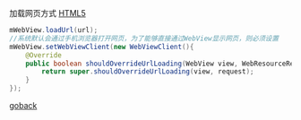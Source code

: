 加载网页方式
[HTML5](obsidian://open?vault=First&file=Android%2FOther%2FHTML5)
```java
mWebView.loadUrl(url);  
//系统默认会通过手机浏览器打开网页，为了能够直接通过WebView显示网页，则必须设置  
mWebView.setWebViewClient(new WebViewClient(){  
    @Override  
    public boolean shouldOverrideUrlLoading(WebView view, WebResourceRequest request) {  
        return super.shouldOverrideUrlLoading(view, request);  
    }  
});
```
[goback](https://blog.csdn.net/qq_20451879/article/details/54316824)
